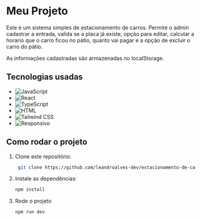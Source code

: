 # Meu Projeto

Este é um sistema simples de estacionamento de carros. Permite o admin cadastrar a entrada, valida se a placa já existe, opção para editar, calcular a horario que o carro ficou no pátio, quanto vai pagar e a opção de excluir o carro do pátio. 

As informações cadastradas são armazenadas no localStorage.

## Tecnologias usadas

- ![JavaScript](https://img.shields.io/badge/JavaScript-yellow?style=flat&logo=javascript&logoColor=white) 
- ![React](https://img.shields.io/badge/React-61DAFB?style=flat&logo=react&logoColor=black)
- ![TypeScript](https://img.shields.io/badge/TypeScript-3178C6?style=flat&logo=typescript&logoColor=white) 
- ![HTML](https://img.shields.io/badge/HTML-E34F26?style=flat&logo=html5&logoColor=white)
- ![Tailwind CSS](https://img.shields.io/badge/Tailwind%20CSS-38B2AC?style=flat&logo=tailwind-css&logoColor=white)
- ![Responsivo](https://img.shields.io/badge/Responsivo-Sim-00C853?style=for-the-badge&logo=responsive&logoColor=white)  


## Como rodar o projeto

1. Clone este repositório:
   ```bash
    git clone https://github.com/leandroalves-dev/estacionamento-de-carros

2. Instale as dependências:
   ```bash
   npm install

3. Rode o projeto
    ```bash
    npm run dev
